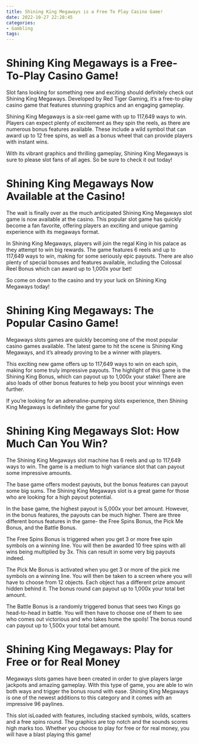 ```yaml
---
title: Shining King Megaways is a Free To Play Casino Game!
date: 2022-10-27 22:28:45
categories:
- Gambling
tags:
---
```



#  Shining King Megaways is a Free-To-Play Casino Game!

Slot fans looking for something new and exciting should definitely check out Shining King Megaways. Developed by Red Tiger Gaming, it’s a free-to-play casino game that features stunning graphics and an engaging gameplay.

Shining King Megaways is a six-reel game with up to 117,649 ways to win. Players can expect plenty of excitement as they spin the reels, as there are numerous bonus features available. These include a wild symbol that can award up to 12 free spins, as well as a bonus wheel that can provide players with instant wins.

With its vibrant graphics and thrilling gameplay, Shining King Megaways is sure to please slot fans of all ages. So be sure to check it out today!

#  Shining King Megaways Now Available at the Casino!

The wait is finally over as the much anticipated Shining King Megaways slot game is now available at the casino. This popular slot game has quickly become a fan favorite, offering players an exciting and unique gaming experience with its megaways format.

In Shining King Megaways, players will join the regal King in his palace as they attempt to win big rewards. The game features 6 reels and up to 117,649 ways to win, making for some seriously epic payouts. There are also plenty of special bonuses and features available, including the Colossal Reel Bonus which can award up to 1,000x your bet!

So come on down to the casino and try your luck on Shining King Megaways today!

#  Shining King Megaways: The Popular Casino Game!

Megaways slots games are quickly becoming one of the most popular casino games available. The latest game to hit the scene is Shining King Megaways, and it’s already proving to be a winner with players.

This exciting new game offers up to 117,649 ways to win on each spin, making for some truly impressive payouts. The highlight of this game is the Shining King Bonus, which can payout up to 1,000x your stake! There are also loads of other bonus features to help you boost your winnings even further.

If you’re looking for an adrenaline-pumping slots experience, then Shining King Megaways is definitely the game for you!

#  Shining King Megaways Slot: How Much Can You Win?

The Shining King Megaways slot machine has 6 reels and up to 117,649 ways to win. The game is a medium to high variance slot that can payout some impressive amounts.

The base game offers modest payouts, but the bonus features can payout some big sums. The Shining King Megaways slot is a great game for those who are looking for a high payout potential.

In the base game, the highest payout is 5,000x your bet amount. However, in the bonus features, the payouts can be much higher. There are three different bonus features in the game- the Free Spins Bonus, the Pick Me Bonus, and the Battle Bonus.

The Free Spins Bonus is triggered when you get 3 or more free spin symbols on a winning line. You will then be awarded 10 free spins with all wins being multiplied by 3x. This can result in some very big payouts indeed.

The Pick Me Bonus is activated when you get 3 or more of the pick me symbols on a winning line. You will then be taken to a screen where you will have to choose from 12 objects. Each object has a different prize amount hidden behind it. The bonus round can payout up to 1,000x your total bet amount.

The Battle Bonus is a randomly triggered bonus that sees two Kings go head-to-head in battle. You will then have to choose one of them to see who comes out victorious and who takes home the spoils! The bonus round can payout up to 1,500x your total bet amount.

#  Shining King Megaways: Play for Free or for Real Money

Megaways slots games have been created in order to give players large jackpots and amazing gameplay. With this type of game, you are able to win both ways and trigger the bonus round with ease. Shining King Megaways is one of the newest additions to this category and it comes with an impressive 96 paylines.

This slot isLoaded with features, including stacked symbols, wilds, scatters and a free spins round. The graphics are top notch and the sounds scores high marks too. Whether you choose to play for free or for real money, you will have a blast playing this game!